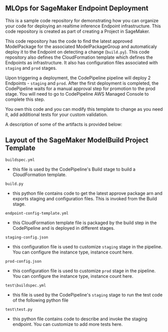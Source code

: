 ## MLOps for SageMaker Endpoint Deployment

This is a sample code repository for demonstrating how you can organize your code for deploying an realtime inference Endpoint infrastructure. This code repository is created as part of creating a Project in SageMaker.

This code repository has the code to find the latest approved ModelPackage for the associated ModelPackageGroup and automaticaly deploy it to the Endpoint on detecting a change (`build.py`). This code repository also defines the CloudFormation template which defines the Endpoints as infrastructure. It also has configuration files associated with `staging` and `prod` stages.

Upon triggering a deployment, the CodePipeline pipeline will deploy 2 Endpoints - `staging` and `prod`. After the first deployment is completed, the CodePipeline waits for a manual approval step for promotion to the prod stage. You will need to go to CodePipeline AWS Managed Console to complete this step.

You own this code and you can modify this template to change as you need it, add additional tests for your custom validation.

A description of some of the artifacts is provided below:


## Layout of the SageMaker ModelBuild Project Template

`buildspec.yml`
 - this file is used by the CodePipeline's Build stage to build a CloudFormation template.

`build.py`
 - this python file contains code to get the latest approve package arn and exports staging and configuration files. This is invoked from the Build stage.

`endpoint-config-template.yml`
 - this CloudFormation template file is packaged by the build step in the CodePipeline and is deployed in different stages.

`staging-config.json`
 - this configuration file is used to customize `staging` stage in the pipeline. You can configure the instance type, instance count here.

`prod-config.json`
 - this configuration file is used to customize `prod` stage in the pipeline. You can configure the instance type, instance count here.

`test\buildspec.yml`
  - this file is used by the CodePipeline's `staging` stage to run the test code of the following python file

`test\test.py`
  - this python file contains code to describe and invoke the staging endpoint. You can customize to add more tests here.
